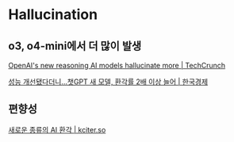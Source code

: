 # Hallucination

## o3, o4-mini에서 더 많이 발생

[OpenAI's new reasoning AI models hallucinate more | TechCrunch](https://techcrunch.com/2025/04/18/openais-new-reasoning-ai-models-hallucinate-more/)

[성능 개선됐다더니…챗GPT 새 모델, 환각률 2배 이상 늘어 | 한국경제](https://www.hankyung.com/article/2025042029017)

## 편향성

[새로운 종류의 AI 환각 | kciter.so](https://kciter.so/posts/new-kind-of-hallucination/)

